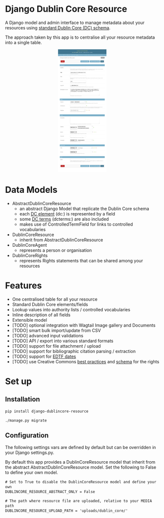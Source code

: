 # Django Dublin Core Resource

A Django model and admin interface to manage metadata about your resources
using [standard Dublin Core (DC) schema](https://www.dublincore.org/specifications/dublin-core/dcmi-terms/).

The approach taken by this app is to centralise all your resource metadata
into a single table.

<p align="center">
  <img src="docs/img/resource-change-1.png" height="400">
</p>

# Data Models

* AbstractDublinCoreResource
  * an abstract Django Model that replicate the Dublin Core schema
  * each [DC element](https://www.dublincore.org/specifications/dublin-core/dcmi-terms/#section-3) (dc:) is represented by a field
  * some [DC terms](https://www.dublincore.org/specifications/dublin-core/dcmi-terms/#section-2) (dcterms:) are also included
  * makes use of ControlledTermField for links to controlled vocabularies
* DublinCoreResource
  * inherit from AbstractDublinCoreResource
* DublinCoreAgent
  * represents a person or organisation
* DublinCoreRights
  * represents Rights statements that can be shared among your resources

# Features

* One centralised table for all your resource
* Standard Dublin Core elements/fields
* Lookup values into authority lists / controlled vocabularies
* Inline description of all fields
* Extensible model
* [TODO] optional integration with Wagtail Image gallery and Documents
* [TODO] smart bulk import/update from CSV
* [TODO] advanced input validations
* [TODO] API / export into various standard formats
* [TODO] support for file attachment / upload
* [TODO] support for bibliographic citation parsing / extraction
* [TODO] support for [EDTF dates](https://pypi.org/project/edtf/)
* [TODO] use Creative Commons [best practices](https://wiki.creativecommons.org/wiki/Best_practices_for_attribution) and [schema](https://creativecommons.org/ns#) for the rights

# Set up

## Installation

```
pip install django-dublincore-resource
```

```
./manage.py migrate
```

## Configuration

The following settings vars are defined by default but can be overridden
in your Django settings.py.

By default this app provides a DublinCoreResource model that inherit
from the abstract AbstractDublinCoreResource model. Set the following to
False to define your own model.

```
# Set to True to disable the DublinCoreResource model and define your own
DUBLINCORE_RESOURCE_ABSTRACT_ONLY = False
```

```
# The path where resource file are uploaded, relative to your MEDIA path
DUBLINCORE_RESOURCE_UPLOAD_PATH = 'uploads/dublin_core/'
```

